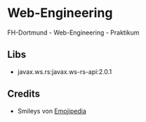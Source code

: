 # Web-Engineering
FH-Dortmund - Web-Engineering - Praktikum

## Libs
* javax.ws.rs:javax.ws-rs-api:2.0.1

## Credits
* Smileys von [Emojipedia](http://emojipedia.org/apple/)
